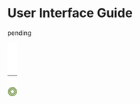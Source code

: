 ﻿[title]: # (User Interface Guide)
[tags]: # (Account Lifecycle Manager,ALM,)
[priority]: # (3000)

# User Interface Guide

pending

![Article End](../alm-bug.png)

  

  
